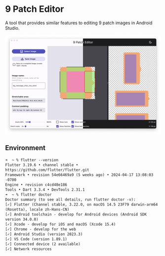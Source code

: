 # 9 Patch Editor

A tool that provides similar features to editing 9 patch images in Android Studio.

![Hero Image](public/images/hero.webp)

## Environment

```console
➜  ~ % flutter --version
Flutter 3.19.6 • channel stable • https://github.com/flutter/flutter.git
Framework • revision 54e66469a9 (5 weeks ago) • 2024-04-17 13:08:03 -0700
Engine • revision c4cd48e186
Tools • Dart 3.3.4 • DevTools 2.31.1
➜  ~ % flutter doctor
Doctor summary (to see all details, run flutter doctor -v):
[✓] Flutter (Channel stable, 3.22.0, on macOS 14.5 23F79 darwin-arm64 (Rosetta), locale zh-Hans-CN)
[✓] Android toolchain - develop for Android devices (Android SDK version 34.0.0)
[✓] Xcode - develop for iOS and macOS (Xcode 15.4)
[✓] Chrome - develop for the web
[✓] Android Studio (version 2023.3)
[✓] VS Code (version 1.89.1)
[✓] Connected device (2 available)
[✓] Network resources
```
